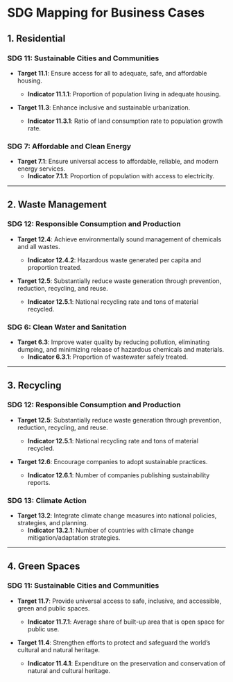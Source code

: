 # SDG Mapping for Business Cases

## 1. Residential

### SDG 11: Sustainable Cities and Communities
- **Target 11.1**: Ensure access for all to adequate, safe, and affordable housing.
  - **Indicator 11.1.1**: Proportion of population living in adequate housing.
  
- **Target 11.3**: Enhance inclusive and sustainable urbanization.
  - **Indicator 11.3.1**: Ratio of land consumption rate to population growth rate.

### SDG 7: Affordable and Clean Energy
- **Target 7.1**: Ensure universal access to affordable, reliable, and modern energy services.
  - **Indicator 7.1.1**: Proportion of population with access to electricity.

---

## 2. Waste Management

### SDG 12: Responsible Consumption and Production
- **Target 12.4**: Achieve environmentally sound management of chemicals and all wastes.
  - **Indicator 12.4.2**: Hazardous waste generated per capita and proportion treated.

- **Target 12.5**: Substantially reduce waste generation through prevention, reduction, recycling, and reuse.
  - **Indicator 12.5.1**: National recycling rate and tons of material recycled.

### SDG 6: Clean Water and Sanitation
- **Target 6.3**: Improve water quality by reducing pollution, eliminating dumping, and minimizing release of hazardous chemicals and materials.
  - **Indicator 6.3.1**: Proportion of wastewater safely treated.

---

## 3. Recycling

### SDG 12: Responsible Consumption and Production
- **Target 12.5**: Substantially reduce waste generation through prevention, reduction, recycling, and reuse.
  - **Indicator 12.5.1**: National recycling rate and tons of material recycled.

- **Target 12.6**: Encourage companies to adopt sustainable practices.
  - **Indicator 12.6.1**: Number of companies publishing sustainability reports.

### SDG 13: Climate Action
- **Target 13.2**: Integrate climate change measures into national policies, strategies, and planning.
  - **Indicator 13.2.1**: Number of countries with climate change mitigation/adaptation strategies.

---

## 4. Green Spaces

### SDG 11: Sustainable Cities and Communities
- **Target 11.7**: Provide universal access to safe, inclusive, and accessible, green and public spaces.
  - **Indicator 11.7.1**: Average share of built-up area that is open space for public use.

- **Target 11.4**: Strengthen efforts to protect and safeguard the world’s cultural and natural heritage.
  - **Indicator 11.4.1**: Expenditure on the preservation and conservation of natural and cultural heritage.
